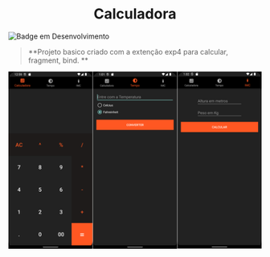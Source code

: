 <h1 align="center"> Calculadora </h1>

![Badge em Desenvolvimento](http://img.shields.io/static/v1?label=STATUS&message=FINALIZADO&color=RED&style=for-the-badge)

> **Projeto basico criado com a extenção exp4 para calcular, fragment, bind. **

<a href="#backers" alt="sponsors on Open Collective"><img src="https://github.com/mauriciolb87/CalculatorApp/blob/master/print.png" /></a>
